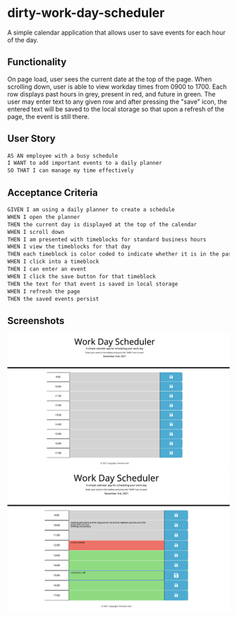 # dirty-work-day-scheduler
A simple calendar application that allows user to save events for each hour of the day.

## Functionality
On page load, user sees the current date at the top of the page. When scrolling down, user is able to view workday times from 0900 to 1700. Each row displays past hours in grey, present in red, and future in green. The user may enter text to any given row and after pressing the "save" icon, the entered text will be saved to the local storage so that upon a refresh of the page, the event is still there.

## User Story

```md
AS AN employee with a busy schedule
I WANT to add important events to a daily planner
SO THAT I can manage my time effectively
```

## Acceptance Criteria

```md
GIVEN I am using a daily planner to create a schedule
WHEN I open the planner
THEN the current day is displayed at the top of the calendar
WHEN I scroll down
THEN I am presented with timeblocks for standard business hours
WHEN I view the timeblocks for that day
THEN each timeblock is color coded to indicate whether it is in the past, present, or future
WHEN I click into a timeblock
THEN I can enter an event
WHEN I click the save button for that timeblock
THEN the text for that event is saved in local storage
WHEN I refresh the page
THEN the saved events persist
```

## Screenshots 

![A user opens the page](./assets/scheduler1.png)
![A user sets events and reloads the page.](./assets/scheduler2.png)